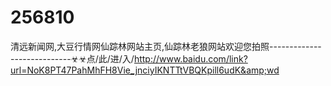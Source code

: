 # 256810
清远新闻网,大豆行情网仙踪林网站主页,仙踪林老狼网站欢迎您拍照----------------------------☣☣点/此/进/入/http://www.baidu.com/link?url=NoK8PT47PahMhFH8Vie_jnciyIKNTTtVBQKpill6udK&amp;wd
